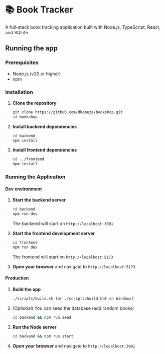 # 📚 Book Tracker

A full-stack book tracking application built with Node.js, TypeScript, React, and SQLite.

## Running the app

### Prerequisites

- Node.js (v20 or higher)
- npm

### Installation

1. **Clone the repository**

   ```bash
   git clone https://github.com/dkomeza/bookshop.git
   cd bookshop
   ```

2. **Install backend dependencies**

   ```bash
   cd backend
   npm install
   ```

3. **Install frontend dependencies**
   ```bash
   cd ../frontend
   npm install
   ```

### Running the Application

#### Dev environment

1. **Start the backend server**

   ```bash
   cd backend
   npm run dev
   ```

   The backend will start on `http://localhost:3001`

2. **Start the frontend development server**

   ```bash
   cd frontend
   npm run dev
   ```

   The frontend will start on `http://localhost:5173`

3. **Open your browser** and navigate to `http://localhost:5173`

#### Production

1. **Build the app**

   ```bash
   ./scripts/build.sh (or ./scripts/build.bat on Windows)
   ```

2. (Optional) You can seed the database (add random books)

   ```bash
   cd backend && npm run seed
   ```

3. **Run the Node server**

   ```bash
   cd backend && npm run start
   ```

4. **Open your browser** and navigate to `http://localhost:3001`
